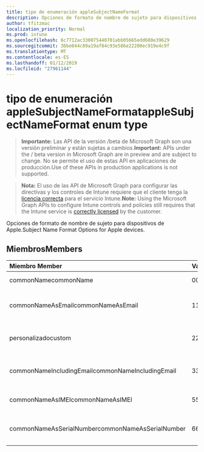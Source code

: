 ```yaml
---
title: tipo de enumeración appleSubjectNameFormat
description: Opciones de formato de nombre de sujeto para dispositivos de Apple.
author: tfitzmac
localization_priority: Normal
ms.prod: intune
ms.openlocfilehash: 6c7712ac330075440701abb05665edd680e39629
ms.sourcegitcommit: 36be044c89a19af84c93e586e22200ec919e4c9f
ms.translationtype: MT
ms.contentlocale: es-ES
ms.lasthandoff: 01/12/2019
ms.locfileid: "27961144"
---
```

# <a name="applesubjectnameformat-enum-type"></a><span data-ttu-id="2eee3-103">tipo de enumeración appleSubjectNameFormat</span><span class="sxs-lookup"><span data-stu-id="2eee3-103">appleSubjectNameFormat enum type</span></span>

> <span data-ttu-id="2eee3-104">**Importante:** Las API de la versión /beta de Microsoft Graph son una versión preliminar y están sujetas a cambios.</span><span class="sxs-lookup"><span data-stu-id="2eee3-104">**Important:** APIs under the / beta version in Microsoft Graph are in preview and are subject to change.</span></span> <span data-ttu-id="2eee3-105">No se permite el uso de estas API en aplicaciones de producción.</span><span class="sxs-lookup"><span data-stu-id="2eee3-105">Use of these APIs in production applications is not supported.</span></span>

> <span data-ttu-id="2eee3-106">**Nota:** El uso de las API de Microsoft Graph para configurar las directivas y los controles de Intune requiere que el cliente tenga la [licencia correcta](https://go.microsoft.com/fwlink/?linkid=839381) para el servicio Intune.</span><span class="sxs-lookup"><span data-stu-id="2eee3-106">**Note:** Using the Microsoft Graph APIs to configure Intune controls and policies still requires that the Intune service is [correctly licensed](https://go.microsoft.com/fwlink/?linkid=839381) by the customer.</span></span>

<span data-ttu-id="2eee3-107">Opciones de formato de nombre de sujeto para dispositivos de Apple.</span><span class="sxs-lookup"><span data-stu-id="2eee3-107">Subject Name Format Options for Apple devices.</span></span>
## <a name="members"></a><span data-ttu-id="2eee3-108">Miembros</span><span class="sxs-lookup"><span data-stu-id="2eee3-108">Members</span></span>
|<span data-ttu-id="2eee3-109">Miembro	</span><span class="sxs-lookup"><span data-stu-id="2eee3-109">Member</span></span>|<span data-ttu-id="2eee3-110">Valor</span><span class="sxs-lookup"><span data-stu-id="2eee3-110">Value</span></span>|<span data-ttu-id="2eee3-111">Descripción</span><span class="sxs-lookup"><span data-stu-id="2eee3-111">Description</span></span>|
|:---|:---|:---|
|<span data-ttu-id="2eee3-112">commonName</span><span class="sxs-lookup"><span data-stu-id="2eee3-112">commonName</span></span>|<span data-ttu-id="2eee3-113">0</span><span class="sxs-lookup"><span data-stu-id="2eee3-113">0</span></span>|<span data-ttu-id="2eee3-114">Nombre común.</span><span class="sxs-lookup"><span data-stu-id="2eee3-114">Common name.</span></span>|
|<span data-ttu-id="2eee3-115">commonNameAsEmail</span><span class="sxs-lookup"><span data-stu-id="2eee3-115">commonNameAsEmail</span></span>|<span data-ttu-id="2eee3-116">1</span><span class="sxs-lookup"><span data-stu-id="2eee3-116">1</span></span>|<span data-ttu-id="2eee3-117">Nombre común como correo electrónico.</span><span class="sxs-lookup"><span data-stu-id="2eee3-117">Common name as email.</span></span>|
|<span data-ttu-id="2eee3-118">personalizado</span><span class="sxs-lookup"><span data-stu-id="2eee3-118">custom</span></span>|<span data-ttu-id="2eee3-119">2</span><span class="sxs-lookup"><span data-stu-id="2eee3-119">2</span></span>|<span data-ttu-id="2eee3-120">Formato de nombre de sujeto personalizado.</span><span class="sxs-lookup"><span data-stu-id="2eee3-120">Custom subject name format.</span></span>|
|<span data-ttu-id="2eee3-121">commonNameIncludingEmail</span><span class="sxs-lookup"><span data-stu-id="2eee3-121">commonNameIncludingEmail</span></span>|<span data-ttu-id="2eee3-122">3</span><span class="sxs-lookup"><span data-stu-id="2eee3-122">3</span></span>|<span data-ttu-id="2eee3-123">Nombre común incluido el correo electrónico.</span><span class="sxs-lookup"><span data-stu-id="2eee3-123">Common Name Including Email.</span></span>|
|<span data-ttu-id="2eee3-124">commonNameAsIMEI</span><span class="sxs-lookup"><span data-stu-id="2eee3-124">commonNameAsIMEI</span></span>|<span data-ttu-id="2eee3-125">5</span><span class="sxs-lookup"><span data-stu-id="2eee3-125">5</span></span>|<span data-ttu-id="2eee3-126">Nombre común como IMEI.</span><span class="sxs-lookup"><span data-stu-id="2eee3-126">Common Name As IMEI.</span></span>|
|<span data-ttu-id="2eee3-127">commonNameAsSerialNumber</span><span class="sxs-lookup"><span data-stu-id="2eee3-127">commonNameAsSerialNumber</span></span>|<span data-ttu-id="2eee3-128">6</span><span class="sxs-lookup"><span data-stu-id="2eee3-128">6</span></span>|<span data-ttu-id="2eee3-129">Nombre común como número de serie.</span><span class="sxs-lookup"><span data-stu-id="2eee3-129">Common Name As Serial Number.</span></span>|





